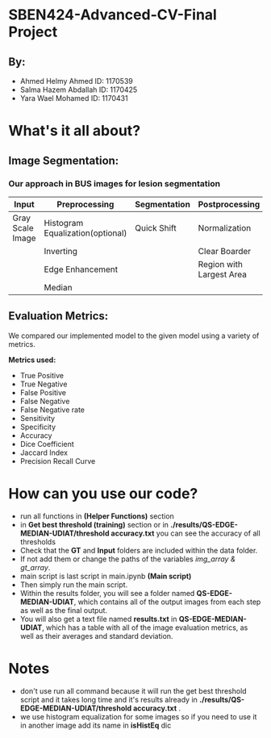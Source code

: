 # SBEN424-Advanced-CV-Final Project
## By: 
* Ahmed Helmy Ahmed          ID: 1170539
* Salma Hazem Abdallah       ID: 1170425
* Yara Wael Mohamed          ID: 1170431

# What's it all about?
## Image Segmentation:
### Our approach in BUS images for lesion segmentation

<table>
  <thead>
    <tr>
      <th>Input</th>
      <th>Preprocessing</th>
      <th>Segmentation</th>
      <th>Postprocessing</th>
      <th>Output</th>
    </tr>
  </thead>
  <tbody>
    <tr>
      <td>Gray Scale Image</td>
      <td>Histogram Equalization(optional)</td>
      <td> Quick Shift</td>
      <td>Normalization</td>
      <td>Binary Image</td>
    </tr>
    <tr>
      <td></td>
      <td>Inverting </td>
      <td></td>
      <td>Clear Boarder</td>
      <td></td>
    </tr>
    <tr>
      <td></td>
      <td>Edge Enhancement </td>
      <td></td>
      <td>Region with Largest Area</td>
      <td></td>
    </tr>
    <tr>
      <td></td>
      <td>Median</td>
      <td></td>
      <td></td>
      <td></td>
    </tr>
  </tbody>
</table>


## Evaluation Metrics:
We compared our implemented model to the given model using a variety of metrics.<br>

**Metrics used:**
* True Positive   
* True Negative
* False Positive
* False Negative
* False Negative rate
* Sensitivity
* Specificity
* Accuracy
* Dice Coefficient
* Jaccard Index
* Precision Recall Curve


# How can you use our code?

* run all functions in **(Helper Functions)** section
* in **Get best threshold (training)** section or in **./results/QS-EDGE-MEDIAN-UDIAT/threshold accuracy.txt**  you can see the accuracy of all thresholds 
* Check that the **GT** and **Input** folders are included within the data folder.
* If not add them or change the paths of the variables *img_array & gt_array*.
* main script is last script in main.ipynb **(Main script)**
* Then simply run the main script.
* Within the results folder, you will see a folder named **QS-EDGE-MEDIAN-UDIAT**, which contains all of the output images from each step as well as the final output.
* You will also get a text file named **results.txt** in **QS-EDGE-MEDIAN-UDIAT**, which has a table with all of the image evaluation metrics, as well as their averages and standard deviation.

# Notes
* don't use run all command because it will run the get best threshold script and it takes long time and it's results already in **./results/QS-EDGE-MEDIAN-UDIAT/threshold accuracy.txt** .
* we use histogram equalization for some images so if you need to use it in another image add its name in **isHistEq** dic 
